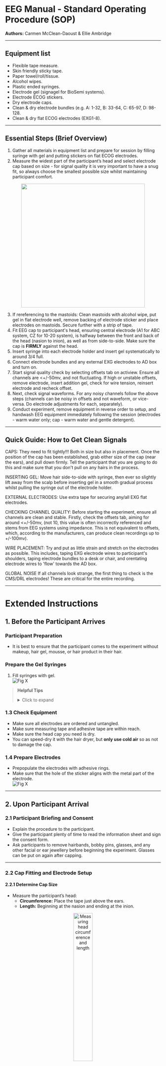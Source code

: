 # EEG Manual - Standard Operating Procedure (SOP)
**Authors:** Carmen McClean-Daoust & Ellie Ambridge


---

## Equipment list
- Flexible tape measure.
- Skin friendly sticky tape.
- Paper towel/roll/tissue.
- Alcohol wipes.
- Plastic ended syringes.
- Electrode gel (signagel for BioSemi systems).
- Electrode ECOG stickers.
- Dry electrode caps.
- Clean & dry electrode bundles (e.g. A: 1-32, B: 33-64, C: 65-97, D: 98-128.
- Clean & dry flat ECOG electrodes (EXG1-8).


---

## Essential Steps (Brief Overview)

1. Gather all materials in equipment list and prepare for session by filling syringe with gel and putting stickers on flat ECOG electrodes.  
2. Measure the widest part of the participant’s head and select electrode cap based on size - for signal quality it is very important to have a snug fit, so always choose the smallest possible size whilst maintaining participant comfort.
   
<p align="middle">
  <img src="https://github.com/user-attachments/assets/365a90dc-deac-4595-87a5-84bdf551e76e" width="400" />
</p>

3. If rereferencing to the mastoids: Clean mastoids with alcohol wipe, put gel in flat electrode well, remove backing of electrode sticker and place electrodes on mastoids. Secure further with a strip of tape.  
4. Fit EEG cap to participant's head, ensuring central electrode (A1 for ABC system, CZ for 10-20 system), is halfway between the front and back of the head (nasion to inion), as well as from side-to-side. Make sure the cap is **FIRMLY** against the head.
7. Insert syringe into each electrode holder and insert gel systematically to around 3/4 full.  
8. Connect electrode bundles and any external EXG electrodes to AD box and turn on.  
9. Start signal quality check by selecting offsets tab on actiview. Ensure all channels are <+/-50mv, and not fluctuating. If high or unstable offsets, remove electrode, insert addition gel, check for wire tension, reinsert electrode and recheck offset.
10. Next, check signal waveforms. For any noisy channels follow the above steps (channels can be noisy in offsets and not waveform, or vice-versa. Do electrode adjustments for each, separately).
11. Conduct experiment, remove equipment in reverse order to setup, and handwash EEG equipment immediately following the session (electrodes - warm water only; cap - warm water and gentle detergent).
---

## Quick Guide: How to Get Clean Signals

CAPS: 
They need to fit tightly!!! Both in size but also in placement. Once the position of the cap has been established, grab either size of the cap (near the ears), and pull down firmly. Tell the participant that you are going to do this and make sure that you don't pull on any hairs in the process. 

INSERTING GEL: 
Move hair side-to-side with syringe, then ever so slightly lift away from the scalp before inserting gel in a smooth gradual process whilst pulling the syringe out of the electrode holder.  

EXTERNAL ELECTRODES: 
Use extra tape for securing any/all EXG flat electrodes.

CHECKING CHANNEL QUALITY: 
Before starting the experiment, ensure all channels are clean and stable. Firstly, check the offsets tab, aiming for around <+/-50mv, (not 10, this value is often incorrectly referenced and stems from EEG systems using impedance. This is not equivalent to offsets, which, according to the manufacturers, can produce clean recordings up to +/-100mv). 

WIRE PLACEMENT: Try and put as little strain and stretch on the electrodes as possible. This includes, taping EXG electrode wires to participant's shoulders, taping electrode bundles to a desk or chair, and orentating electrode wires to 'flow' towards the AD box.

GLOBAL NOISE
If all channels look strange, the first thing to check is the CMS/DRL electrodes! These are critical for the entire recording.
    
---

# Extended Instructions

## 1. Before the Participant Arrives

### Participant Preparation
- It is best to ensure that the participant comes to the experiment without makeup, hair gel, mousse, or hair product in their hair.

### Prepare the Gel Syringes
1. Fill syringes with gel.  
   ![Fig X](../images/EEG_FigX.png)  
> **Helpful Tips**  
> <details>
> <summary>Click to expand</summary>
>   
> - Whenever possible, use 412 syringes.  
> -  To prevent air bubbles from entering the syringe, make sure the electrode gel has settled completely at the bottom of its tube before transferring it. If you notice air pockets in the gel tube, tap it firmly on a hard surface or shake it to release the trapped air before filling the syringe.
> - Do not fill syringes completely to the top; otherwise, the gel will overflow when you insert the plunger.  
> - Make sure to clean gel off the tip of the tube before and after filling the syringes to prevent them from getting blocked.  
> </details>

### 1.3 Check Equipment
- Make sure all electrodes are ordered and untangled.  
- Make sure measuring tape and adhesive tape are within reach.  
- Make sure the head cap you need is dry.  
- You can speed-dry it with the hair dryer, but **only use cold air** so as not to damage the cap.

### 1.4 Prepare Electrodes
- Prepopulate the electrodes with adhesive rings.  
- Make sure that the hole of the sticker aligns with the metal part of the electrode.  
  ![Fig X](../images/EEG_FigX.png)

---

## 2. Upon Participant Arrival

### 2.1 Participant Briefing and Consent
- Explain the procedure to the participant.  
- Give the participant plenty of time to read the information sheet and sign the consent form.  
- Ask participants to remove hairbands, bobby pins, glasses, and any other facial or ear jewellery before beginning the experiment. Glasses can be put on again after capping. 

---

### 2.2 Cap Fitting and Electrode Setup

#### 2.2.1 Determine Cap Size
- Measure the participant’s head:  
  - **Circumference:** Place the tape just above the ears. 
  - **Length:** Beginning at the nasion and ending at the inion.

<p align="center">
    <img src="../images/EEG_Fig_Measurement.png" alt="Measuring head circumference and length" width="35%">
    <br>
    <em>Figure X. Measuring head circumference and length.</em>
  </p>

      
- The sizes can be found on the label in the back of the cap.  
> **Helpful Tips**  
> <details>
> <summary>Click to expand</summary>
> 
> - Always choose the smallest cap you can based on their head size. (For example, if the participant’s head circumference is x cm → use head cap x–x cm).  
> </details>

#### 2.2.2 Prepare Mastoid Electrode Sites
- Wipe behind the participant’s ears with an alcohol wipe.  
- Dry off with a paper towel.
> **Helpful Tips**  
> <details>
> <summary>Click to expand</summary>
> 
> - If your participant is wearing makeup, take extra care to ensure it is completely removed from the mastoid electrode placement site before proceeding. This is an important reference point for the EEG setup, so you want to make sure the electrode stays securely in place 
> </details>


#### 2.2.3 Place Mastoid Electrodes
- Place electrode on mastoid site by lining it up with the preauricular point and mastoid process.

<p align="center">
    <img src="../images/EEG_Fig_Mastoid.png" alt="Mastoid Electrode Placement" width="35%">
    <br>
    <em>Figure X. Mastoid Electrode Placement.</em>
  </p>

**Helpful Tips**  
> <details>
> <summary>Click to expand</summary>
> 
> - Begin the gelling process systematically (e.g., in strips or rows).  
>
> - Make sure you get close in behind the ear.  
> - Secure the electrode with extra tape.  
> - Make sure you don't stick participant’s hair down.  
> </details>

#### 2.2.4 Fit the EEG Cap
- Ask the participant to look up toward the ceiling and place the cap on their head.  
- Hold the ear flaps and pull cap down, wiggling slightly side to side.  
- Make sure you pull the cap down to really get it tight.  
- Ask the participant to do up the chin strap while you hold the mastoids still.  
- Then get the participant to pull their ears through.

#### 2.2.5 Center and Align the Cap
- Make sure the cap is properly centered. ![Fig X](../images/EEG_FigX.png)  
- Use a measuring tape to ensure that the Cz (Vertex) is in the center of the head:  
  - Halfway between the nasion and inion  
  - Halfway between the ears

---

### 2.3 Begin Gelling Electrodes
1. Carefully push the blunt needle through the electrode aperture until it reaches the participant’s scalp.  
2. Gently move some hair to the side by pushing the tip of the needle side to side.  
3. Lift the syringe slightly (otherwise the blunted needle will be covered by the skin and no gel can come out).  
4. Use the nozzle to apply a small amount of gel.  
5. Spread the gel with a circular motion of the needle on the scalp, but do not overdo it. Too much gel can create “bridges” between electrodes.  
6. Slowly retract the needle, injecting enough gel to fill any air pockets left by the needle.

**Helpful Tips**  
> <details>
> <summary>Click to expand</summary>
> 
> - Carry out the gelling process systematically (e.g., in strips or rows) to avoid forgetting which ones you’ve already done.  
> - Place syringe between middle and index finger and use your palm to press down on the plunger.   
> - Be especially careful around CMS/DRL electrodes as these are crucial for proper data collection.   
> </details>

---

### 2.4 Attach Electrodes
- The electrodes are numbered. Insert them in ascending order to avoid tangling.  
- Click electrodes into aperture; if resistance is felt, add more gel.  

**Helpful Tips**  
> <details>
> <summary>Click to expand</summary>
> 
> - Handle electrodes with care; they are delicate.  
> - Drape electrode wires over your shoulder to avoid dragging on the floor.  
> - Ensure electrodes aren’t clicked in at an angle. 
> - Make sure tails point in the direction you want wires to lie. 
> - Each electrode has a tail; orient it so the wires run neatly down the back of the participant’s neck.  
> - Leave the C-line electrodes until last as they’re most awkward to set up.
> - For transport: ask the participant to hold remaining leads in one hand to prevent trailing while walking.
> </details>

---

### 2.5 Connect Electrode Bundles to AD Box
- Face leads away from participant.  
- Tape bundles to the table to prevent movement.  
  ![Fig X](../images/EEG_FigX.png)

---

## 3. Computer Setup
1. Open ActiView software.  
2. Navigate to **About ActiView → Set Up Configuration File → Start → Start File**.  
3. Browse to your folder and choose a filename (e.g., MyStudy_SubXXX).  
4. Confirm folder path.  
5. Check battery status of AD box. ![Fig X](../images/EEG_FigX.png)

---

## 4. Data Quality Checks
- Switch to **Electrode Offset** tab.  
- Set Displayed Range Scale to 50 µV.  
- Click Reference → Free Choice → select electrodes for closer inspection ![Fig X](../images/EEG_FigX.png) .  
- Ensure electrode offset is between -10 µV and +10 µV.  
- Poor DRL/CMS connections affect all electrodes.  
- Stable, non-flickering electrodes are essential.

**Helpful Tips**  
> <details>
> <summary>Click to expand</summary>
> 
> - Reclick, add/remove gel, move hair, or wiggle electrode if offsets are off.  
> - If the cap-label is not sticking out, it can distort signals ![Fig X](../images/EEG_FigX.png).  
> - Minor deviations in non-critical electrodes are acceptable if youor time is limited.  
> </details>

- Faulty electrodes far outside [-10 µV, +10 µV] may need replacement. Note non-essential electrodes in session log if needed.

- Final check: ActiView should resemble Figure x. ![Fig X](../images/EEG_FigX.png)

---

## 5. Starting and Ending the Recording
1. Press **Pause** to start recording. “Saving” turns green.  
2. At experiment end, click **Pause → Stop**.  
3. Turn off AD box.

---

## 6. Post-Experiment

### 6.1 Disconnect Electrode Bundles
- Push tabs and lift by base.  

**Helpful Tips**  
> <details>
> <summary>Click to expand</summary>
> 
> - Avoid lifting by wires to prevent damage.  
> </details>

### 6.2 Remove Cap and Electrodes
- Unclip chinstrap.  
- Remove electrodes by housing, not wire; pinch to unclip.  

**Helpful Tips**  
> <details>
> <summary>Click to expand</summary>
> 
> - Twist electrodes gently into position so you can use the plastic base as leverage ![Fig X](../images/EEG_FigX.png) .  
> - Drape bundles over shoulder to prevent dragging.  
> - Hang each bundle neatly after unclipping to prevent them from getting tangled.  
> </details>

### 6.3 Participant Clean-Up
- Show participant to shower/sink.  
- Provide towel and shampoo if needed.

---

## 7. Cleaning Equipment

### 7.1 Syringes
- Remove excess gel; rinse thoroughly with warm water.  
- Do not use soap.

### 7.2 Protect AD Connectors from Water Damage
- Cover connectors with sandwich bag; hang in an elevated position above the sink to avoid water entry ![Fig X](../images/EEG_FigX.png).

### 7.3 Electrodes
- Rinse in warm water, gently using fingers.  
- Dry with paper towel.

**Helpful Tips**  
> <details>
> <summary>Click to expand</summary>
> 
> - Work systematically to ensure all electrodes are cleaned (ascending order or by region).  
> </details>

### 7.4 Cap
- Wash in plastic tub with specialist soap. ![Fig X](../images/EEG_FigX.png)  

**Helpful Tips**  
> <details>
> <summary>Click to expand</summary>
> 
> - Use brush to poke through electrode holes.  
> - Track which electrodes you’ve cleaned.  
> </details>

- Hang cap to dry; if needed for next participant, use cold-air hairdryer only.  


---

